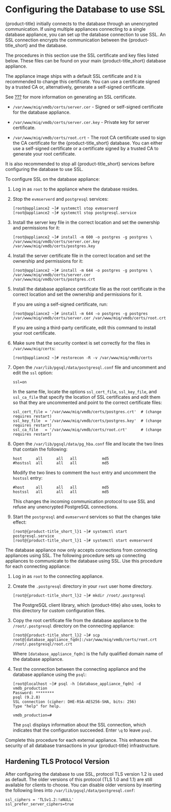 # Configuring the Database to use SSL

{product-title} initially connects to the database through an
unencrypted communication. If using multiple appliances connecting to a
single database appliance, you can set up the database connection to use
SSL. An SSL connection encrypts the communication between the
{product-title\_short} and the database.

The procedures in this section use the SSL certificate and key files
listed below. These files can be found on your main
{product-title\_short} database appliance.

<div class="note">

The appliance image ships with a default SSL certificate and it is
recommended to change this certificate. You can use a certificate signed
by a trusted CA or, alternatively, generate a self-signed certificate.

See [???](#_chap_red_hat_cloudforms_security_guide_ssl_certs) for more
information on generating an SSL certificate.

</div>

  - `/var/www/miq/vmdb/certs/server.cer` - Signed or self-signed
    certificate for the database appliance.

  - `/var/www/miq/vmdb/certs/server.cer.key` - Private key for server
    certificate.

  - `/var/www/miq/vmdb/certs/root.crt` - The root CA certificate used to
    sign the CA certificate for the {product-title\_short} database. You
    can either use a self-signed certificate or a certificate signed by
    a trusted CA to generate your root certificate.

It is also recommended to stop all {product-title\_short} services
before configuring the database to use SSL.

To configure SSL on the database appliance:

1.  Log in as `root` to the appliance where the database resides.

2.  Stop the `evmserverd` and `postgresql` services:
    
        [root@appliance2 ~]# systemctl stop evmserverd
        [root@appliance2 ~]# systemctl stop postgresql.service

3.  Install the server key file in the correct location and set the
    ownership and permissions for it:
    
        [root@appliance2 ~]# install -m 600 -o postgres -g postgres \
        /var/www/miq/vmdb/certs/server.cer.key /var/www/miq/vmdb/certs/postgres.key

4.  Install the server certificate file in the correct location and set
    the ownership and permissions for it:
    
        [root@appliance2 ~]# install -m 644 -o postgres -g postgres \
        /var/www/miq/vmdb/certs/server.cer /var/www/miq/vmdb/certs/postgres.crt

5.  Install the database appliance certificate file as the root
    certificate in the correct location and set the ownership and
    permissions for it.
    
    If you are using a self-signed certificate, run:
    
        [root@appliance2 ~]# install -m 644 -o postgres -g postgres /var/www/miq/vmdb/certs/server.cer /var/www/miq/vmdb/certs/root.crt
    
    If you are using a third-party certificate, edit this command to
    install your root certificate.

6.  Make sure that the security context is set correctly for the files
    in `/var/www/miq/certs`:
    
        [root@appliance2 ~]# restorecon -R -v /var/www/miq/vmdb/certs

7.  Open the `/var/lib/pgsql/data/postgresql.conf` file and uncomment
    and edit the `ssl` option:
    
        ssl=on
    
    In the same file, locate the options `ssl_cert_file`,
    `ssl_key_file`, and `ssl_ca_file` that specify the location of SSL
    certificates and edit them so that they are uncommented and point to
    the correct certificate files:
    
        ssl_cert_file = '/var/www/miq/vmdb/certs/postgres.crt'  # (change requires restart)
        ssl_key_file  = '/var/www/miq/vmdb/certs/postgres.key'  # (change requires restart)
        ssl_ca_file   = '/var/www/miq/vmdb/certs/root.crt'      # (change requires restart)

8.  Open the `/var/lib/pgsql/data/pg_hba.conf` file and locate the two
    lines that contain the following:
    
        host      all      all   all           md5
        #hostssl  all      all   all           md5
    
    Modify the two lines to comment the `host` entry and uncomment the
    `hostssl` entry:
    
        #host     all      all   all           md5
        hostssl   all      all   all           md5
    
    This changes the incoming communication protocol to use SSL and
    refuse any unencrypted PostgreSQL connections.

9.  Start the `postgresql` and `evmserverd` services so that the changes
    take effect:
    
        [root@{product-title_short_l}1 ~]# systemctl start postgresql.service
        [root@{product-title_short_l}1 ~]# systemctl start evmserverd

The database appliance now only accepts connections from connecting
appliances using SSL. The following procedure sets up connecting
appliances to communicate to the database using SSL. Use this procedure
for each connecting appliance:

1.  Log in as `root` to the connecting appliance.

2.  Create the `.postgresql` directory in your `root` user home
    directory.
    
        [root@{product-title_short_l}2 ~]# mkdir /root/.postgresql
    
    The PostgreSQL client library, which {product-title} also uses,
    looks to this directory for custom configuration files.

3.  Copy the root certificate file from the database appliance to the
    `/root/.postgresql` directory on the connecting appliance:
    
        [root@{product-title_short_l}2 ~]# scp root@[database_appliance_fqdn]:/var/www/miq/vmdb/certs/root.crt /root/.postgresql/root.crt
    
    Where `[database_appliance_fqdn]` is the fully qualified domain name
    of the database appliance.

4.  Test the connection between the connecting appliance and the
    database appliance using the `psql`:
    
        [root@localhost ~]# psql -h [database_appliance_fqdn] -d vmdb_production
        Password: ********
        psql (9.2.8)
        SSL connection (cipher: DHE-RSA-AES256-SHA, bits: 256)
        Type "help" for help.
        
        vmdb_production=#
    
    The `psql` displays information about the SSL connection, which
    indicates that the configuration succeeded. Enter `\q` to leave
    `psql`.

Complete this procedure for each external appliance. This enhances the
security of all database transactions in your {product-title}
infrastructure.

## Hardening TLS Protocol Version

After configuring the database to use SSL, protocol TLS version 1.2 is
used as default. The older versions of this protocol (TLS 1.0 and 1.1)
are still available for clients to choose. You can disable older
versions by inserting the following lines into
`/var/lib/pgsql/data/postgresql.conf`:

    ssl_ciphers = 'TLSv1.2:!aNULL'
    ssl_prefer_server_ciphers=true
